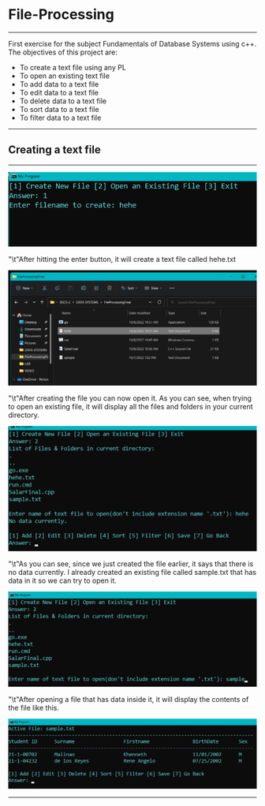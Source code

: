 # File-Processing
***
First exercise for the subject Fundamentals of Database Systems using c++. The objectives of this project are: 

* To create a text file using any PL
* To open an existing text file
* To add data to a text file
* To edit data to a text file
* To delete data to a text file
* To sort data to a text file
* To filter data to a text file

***
## Creating a text file
***
![alt text](https://github.com/saabyer/File-Processing/blob/main/FileProcessingFinal/samples/create_file.png)

  "\t"After hitting the enter button, it will create a text file called hehe.txt

![alt text](https://github.com/saabyer/File-Processing/blob/main/FileProcessingFinal/samples/success_create.png)

  "\t"After creating the file you can now open it. As you can see, when trying to open an existing file, it will display all the files and folders in your current directory.

![alt text](https://github.com/saabyer/File-Processing/blob/main/FileProcessingFinal/samples/opening_an_existing_file.png)

  "\t"As you can see, since we just created the file earlier, it says that there is no data currently. I already created an existing file called sample.txt that has data in it so we can try to open it.
  
![alt text](https://github.com/saabyer/File-Processing/blob/main/FileProcessingFinal/samples/opening_an_existing_file2.png)

  "\t"After opening a file that has data inside it, it will display the contents of the file like this.
  
![alt text](https://github.com/saabyer/File-Processing/blob/main/FileProcessingFinal/samples/opened_file.png)

  

***



